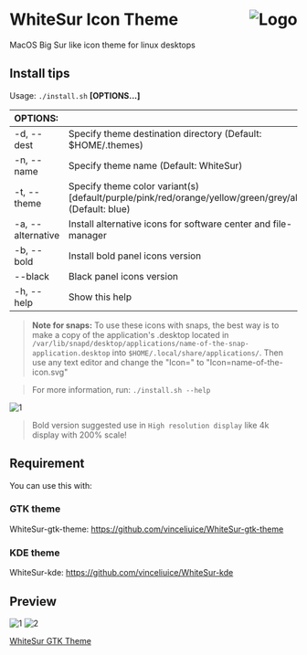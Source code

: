 <img src="https://github.com/vinceliuice/Sierra-gtk-theme/blob/imgs/logo.png" alt="Logo" align="right" /> WhiteSur Icon Theme
======

MacOS Big Sur like icon theme for linux desktops

## Install tips

Usage:  `./install.sh`  **[OPTIONS...]**

| OPTIONS:          |                                                                                                       |
| :---------------- | :---------------------------------------------------------------------------------------------------- |
| -d, --dest        | Specify theme destination directory (Default: $HOME/.themes)                                          |
| -n, --name        | Specify theme name (Default: WhiteSur)                                                                |
| -t, --theme       | Specify theme color variant(s) [default/purple/pink/red/orange/yellow/green/grey/all] (Default: blue) |
| -a, --alternative | Install alternative icons for software center and file-manager                                        |
| -b, --bold        | Install bold panel icons version                                                                      |
| --black           | Black panel icons version                                                                             |
| -h, --help        | Show this help                                                                                        |

> **Note for snaps:** To use these icons with snaps, the best way is to make a copy of the application's .desktop located in `/var/lib/snapd/desktop/applications/name-of-the-snap-application.desktop` into `$HOME/.local/share/applications/`. Then use any text editor and change the "Icon=" to "Icon=name-of-the-icon.svg"

> For more information, run: `./install.sh --help`

![1](bold-size.png?raw=true)

> Bold version suggested use in `High resolution display` like 4k display with 200% scale!

## Requirement
You can use this with:

### GTK theme

WhiteSur-gtk-theme: https://github.com/vinceliuice/WhiteSur-gtk-theme

### KDE theme

WhiteSur-kde: https://github.com/vinceliuice/WhiteSur-kde

## Preview
![1](preview.png)
![2](preview01.png)

[WhiteSur GTK Theme](obsidian://open?vault=Notes%20and%20Tasks&file=WhiteSur%20GTK%20Theme)
